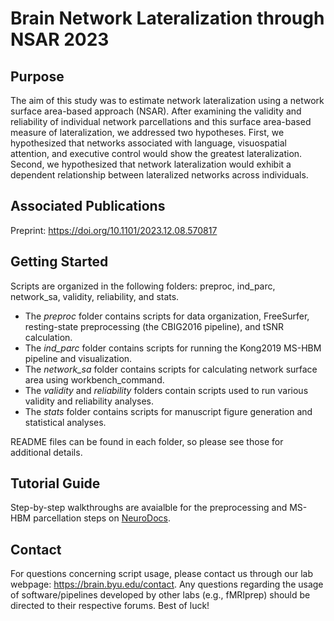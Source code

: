 # Brain Network Lateralization through NSAR 2023

## Purpose
The aim of this study was to estimate network lateralization using a network surface area-based approach (NSAR). After examining the validity and reliability of individual network parcellations and this surface area-based measure of lateralization, we addressed two hypotheses. First, we hypothesized that networks associated with language, visuospatial attention, and executive control would show the greatest lateralization. Second, we hypothesized that network lateralization would exhibit a dependent relationship between lateralized networks across individuals.

## Associated Publications 
Preprint: https://doi.org/10.1101/2023.12.08.570817

## Getting Started 
Scripts are organized in the following folders: preproc, ind_parc, network_sa, validity, reliability, and stats.

* The *preproc* folder contains scripts for data organization, FreeSurfer, resting-state preprocessing (the CBIG2016 pipeline), and tSNR calculation.
* The *ind_parc* folder contains scripts for running the Kong2019 MS-HBM pipeline and visualization.
* The *network_sa* folder contains scripts for calculating network surface area using workbench_command.
* The *validity* and *reliability* folders contain scripts used to run various validity and reliability analyses.
* The *stats* folder contains scripts for manuscript figure generation and statistical analyses.

README files can be found in each folder, so please see those for additional details.

## Tutorial Guide 
Step-by-step walkthroughs are avaialble for the preprocessing and MS-HBM parcellation steps on [NeuroDocs](https://neurodocs.readthedocs.io/en/latest/).

## Contact
For questions concerning script usage, please contact us through our lab webpage: https://brain.byu.edu/contact. Any questions regarding the usage of software/pipelines developed by other labs (e.g., fMRIprep) should be directed to their respective forums. Best of luck!
